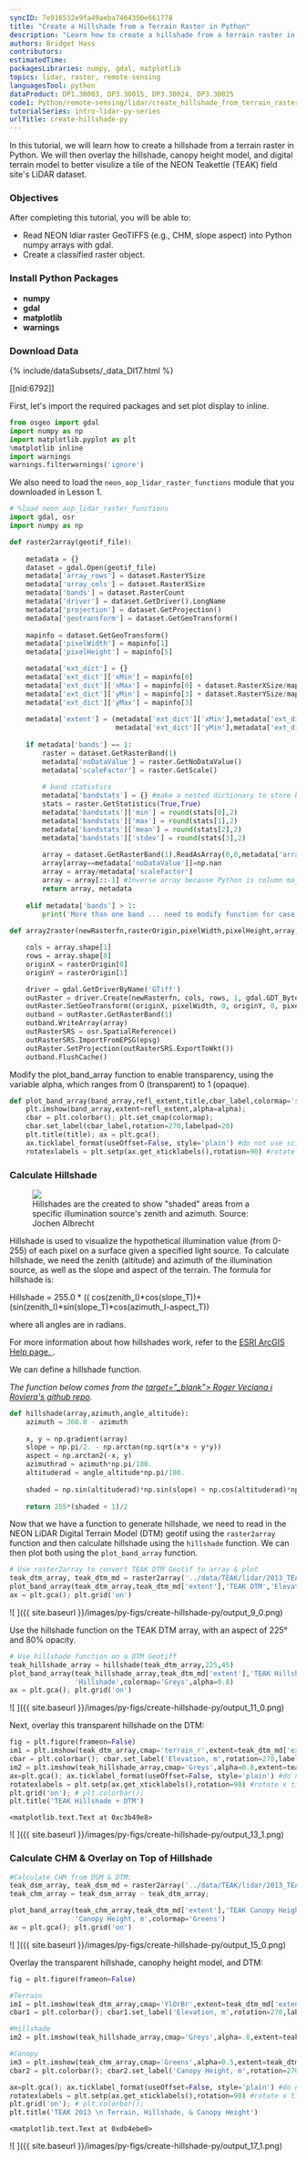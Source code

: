 ```yaml
---
syncID: 7e916532e9fa49aeba7464350e661778
title: "Create a Hillshade from a Terrain Raster in Python"
description: "Learn how to create a hillshade from a terrain raster in Python." 
authors: Bridget Hass
contributors:
estimatedTime:
packagesLibraries: numpy, gdal, matplotlib
topics: lidar, raster, remote-sensing
languagesTool: python
dataProduct: DP1.30003, DP3.30015, DP3.30024, DP3.30025
code1: Python/remote-sensing/lidar/create_hillshade_from_terrain_raster_py.ipynb
tutorialSeries: intro-lidar-py-series
urlTitle: create-hillshade-py
---
```


In this tutorial, we will learn how to create a hillshade from a terrain 
raster in Python. We will then overlay the hillshade, canopy height model, and 
digital terrain model to better visulize a tile of the NEON Teakettle (TEAK) field
site's LiDAR dataset. 

<div id="ds-objectives" markdown="1">

### Objectives
After completing this tutorial, you will be able to:

* Read NEON ldiar raster GeoTIFFS (e.g., CHM, slope aspect) into Python numpy 
arrays with gdal.
* Create a classified raster object.

### Install Python Packages

* **numpy**
* **gdal** 
* **matplotlib** 
* **warnings** 


### Download Data

{% include/dataSubsets/_data_DI17.html %}

[[nid:6792]]

</div>

First, let's import the required packages and set plot display to inline.

```python
from osgeo import gdal
import numpy as np
import matplotlib.pyplot as plt
%matplotlib inline
import warnings
warnings.filterwarnings('ignore')
```

We also need to load the `neon_aop_lidar_raster_functions` module that you 
downloaded in Lesson 1. 


```python
# %load neon_aop_lidar_raster_functions
import gdal, osr 
import numpy as np

def raster2array(geotif_file):
    
    metadata = {}
    dataset = gdal.Open(geotif_file)
    metadata['array_rows'] = dataset.RasterYSize
    metadata['array_cols'] = dataset.RasterXSize
    metadata['bands'] = dataset.RasterCount
    metadata['driver'] = dataset.GetDriver().LongName
    metadata['projection'] = dataset.GetProjection()
    metadata['geotransform'] = dataset.GetGeoTransform()
    
    mapinfo = dataset.GetGeoTransform()
    metadata['pixelWidth'] = mapinfo[1]
    metadata['pixelHeight'] = mapinfo[5]

    metadata['ext_dict'] = {}
    metadata['ext_dict']['xMin'] = mapinfo[0]
    metadata['ext_dict']['xMax'] = mapinfo[0] + dataset.RasterXSize/mapinfo[1]
    metadata['ext_dict']['yMin'] = mapinfo[3] + dataset.RasterYSize/mapinfo[5]
    metadata['ext_dict']['yMax'] = mapinfo[3]
    
    metadata['extent'] = (metadata['ext_dict']['xMin'],metadata['ext_dict']['xMax'],
                          metadata['ext_dict']['yMin'],metadata['ext_dict']['yMax'])
    
    if metadata['bands'] == 1:
        raster = dataset.GetRasterBand(1)
        metadata['noDataValue'] = raster.GetNoDataValue()
        metadata['scaleFactor'] = raster.GetScale()
        
        # band statistics
        metadata['bandstats'] = {} #make a nested dictionary to store band stats in same 
        stats = raster.GetStatistics(True,True)
        metadata['bandstats']['min'] = round(stats[0],2)
        metadata['bandstats']['max'] = round(stats[1],2)
        metadata['bandstats']['mean'] = round(stats[2],2)
        metadata['bandstats']['stdev'] = round(stats[3],2)
        
        array = dataset.GetRasterBand(1).ReadAsArray(0,0,metadata['array_cols'],metadata['array_rows']).astype(np.float)
        array[array==metadata['noDataValue']]=np.nan
        array = array/metadata['scaleFactor']
        array = array[::-1] #inverse array because Python is column major
        return array, metadata
    
    elif metadata['bands'] > 1:
        print('More than one band ... need to modify function for case of multiple bands')
        
def array2raster(newRasterfn,rasterOrigin,pixelWidth,pixelHeight,array,epsg):

    cols = array.shape[1]
    rows = array.shape[0]
    originX = rasterOrigin[0]
    originY = rasterOrigin[1]

    driver = gdal.GetDriverByName('GTiff')
    outRaster = driver.Create(newRasterfn, cols, rows, 1, gdal.GDT_Byte)
    outRaster.SetGeoTransform((originX, pixelWidth, 0, originY, 0, pixelHeight))
    outband = outRaster.GetRasterBand(1)
    outband.WriteArray(array)
    outRasterSRS = osr.SpatialReference()
    outRasterSRS.ImportFromEPSG(epsg)
    outRaster.SetProjection(outRasterSRS.ExportToWkt())
    outband.FlushCache()
```

Modify the plot_band_array function to enable transparency, using the variable 
alpha, which ranges from 0 (transparent) to 1 (opaque).


```python
def plot_band_array(band_array,refl_extent,title,cbar_label,colormap='spectral',alpha=1):
    plt.imshow(band_array,extent=refl_extent,alpha=alpha); 
    cbar = plt.colorbar(); plt.set_cmap(colormap); 
    cbar.set_label(cbar_label,rotation=270,labelpad=20)
    plt.title(title); ax = plt.gca(); 
    ax.ticklabel_format(useOffset=False, style='plain') #do not use scientific notation #
    rotatexlabels = plt.setp(ax.get_xticklabels(),rotation=90) #rotate x tick labels 90 degree
```

###  Calculate Hillshade



 <figure>
	<a href="http://www.geography.hunter.cuny.edu/~jochen/GTECH361/lectures/lecture11/concepts/Hillshade_files/image001.gif">
	<img src="http://www.geography.hunter.cuny.edu/~jochen/GTECH361/lectures/lecture11/concepts/Hillshade_files/image001.gif"></a>
	<figcaption> Hillshades are the created to show "shaded" areas from a specific
	illumination source's zenith and azimuth.   
	Source: Jochen Albrecht 
	</figcaption>
</figure>

Hillshade is used to visualize the hypothetical illumination value (from 0-255) 
of each pixel on a surface given a specified light source. To calculate hillshade,
 we need the zenith (altitude) and azimuth of the illumination source, as well 
as the slope and aspect of the terrain. The formula for hillshade is:

Hillshade = 255.0 * (( cos(zenith_I)*cos(slope_T))+(sin(zenith_I)*sin(slope_T)*cos(azimuth_I-aspect_T))

where all angles are in radians. 

For more information about how hillshades work, refer to the 
<a href="http://desktop.arcgis.com/en/arcmap/10.3/tools/spatial-analyst-toolbox/how-hillshade-works.htm" target="_blank"> ESRI ArcGIS Help page. </a>.


We can define a hillshade function. 

*The function below comes from the 
<a href="https://github.com/rveciana/introduccion-python-geoespacial/blob/master/hillshade.py"> target="_blank"> Roger Veciana i Roviera's github repo</a>.*




```python
def hillshade(array,azimuth,angle_altitude):
    azimuth = 360.0 - azimuth 
    
    x, y = np.gradient(array)
    slope = np.pi/2. - np.arctan(np.sqrt(x*x + y*y))
    aspect = np.arctan2(-x, y)
    azimuthrad = azimuth*np.pi/180.
    altituderad = angle_altitude*np.pi/180.
 
    shaded = np.sin(altituderad)*np.sin(slope) + np.cos(altituderad)*np.cos(slope)*np.cos((azimuthrad - np.pi/2.) - aspect)
    
    return 255*(shaded + 1)/2
```

Now that we have a function to generate hillshade, we need to read in the NEON 
LiDAR Digital Terrain Model (DTM) geotif using the `raster2array` function 
and then calculate hillshade using the `hillshade` function. We can then plot 
both using the `plot_band_array` function. 


```python
# Use raster2array to convert TEAK DTM Geotif to array & plot
teak_dtm_array, teak_dtm_md = raster2array('../data/TEAK/lidar/2013_TEAK_1_326000_4103000_DTM.tif')
plot_band_array(teak_dtm_array,teak_dtm_md['extent'],'TEAK DTM','Elevation, m',colormap='gist_earth')
ax = plt.gca(); plt.grid('on')
```

![ ]({{ site.baseurl }}/images/py-figs/create-hillshade-py/output_9_0.png)


Use the hillshade function on the TEAK DTM array, with an aspect of 225° and 
80% opacity.


```python
# Use hillshade function on a DTM Geotiff
teak_hillshade_array = hillshade(teak_dtm_array,225,45)
plot_band_array(teak_hillshade_array,teak_dtm_md['extent'],'TEAK Hillshade, Aspect=225°',
                'Hillshade',colormap='Greys',alpha=0.8)
ax = plt.gca(); plt.grid('on') 
```

![ ]({{ site.baseurl }}/images/py-figs/create-hillshade-py/output_11_0.png)

Next, overlay this transparent hillshade on the DTM:


```python
fig = plt.figure(frameon=False)
im1 = plt.imshow(teak_dtm_array,cmap='terrain_r',extent=teak_dtm_md['extent']); 
cbar = plt.colorbar(); cbar.set_label('Elevation, m',rotation=270,labelpad=20)
im2 = plt.imshow(teak_hillshade_array,cmap='Greys',alpha=0.8,extent=teak_dtm_md['extent']); 
ax=plt.gca(); ax.ticklabel_format(useOffset=False, style='plain') #do not use scientific notation 
rotatexlabels = plt.setp(ax.get_xticklabels(),rotation=90) #rotate x tick labels 90 degrees
plt.grid('on'); # plt.colorbar(); 
plt.title('TEAK Hillshade + DTM')
```


    <matplotlib.text.Text at 0xc3b49e8>



![ ]({{ site.baseurl }}/images/py-figs/create-hillshade-py/output_13_1.png)


### Calculate CHM & Overlay on Top of Hillshade


```python
#Calculate CHM from DSM & DTM:
teak_dsm_array, teak_dsm_md = raster2array('../data/TEAK/lidar/2013_TEAK_1_326000_4103000_DSM.tif')
teak_chm_array = teak_dsm_array - teak_dtm_array;

plot_band_array(teak_chm_array,teak_dtm_md['extent'],'TEAK Canopy Height Model', \
                'Canopy Height, m',colormap='Greens')
ax = plt.gca(); plt.grid('on')
```

![ ]({{ site.baseurl }}/images/py-figs/create-hillshade-py/output_15_0.png)


Overlay the transparent hillshade, canophy height model, and DTM:


```python
fig = plt.figure(frameon=False)

#Terrain
im1 = plt.imshow(teak_dtm_array,cmap='YlOrBr',extent=teak_dtm_md['extent']); 
cbar1 = plt.colorbar(); cbar1.set_label('Elevation, m',rotation=270,labelpad=20)

#Hillshade
im2 = plt.imshow(teak_hillshade_array,cmap='Greys',alpha=.8,extent=teak_dtm_md['extent']);

#Canopy
im3 = plt.imshow(teak_chm_array,cmap='Greens',alpha=0.5,extent=teak_dtm_md['extent']); 
cbar2 = plt.colorbar(); cbar2.set_label('Canopy Height, m',rotation=270,labelpad=20)

ax=plt.gca(); ax.ticklabel_format(useOffset=False, style='plain') #do not use scientific notation 
rotatexlabels = plt.setp(ax.get_xticklabels(),rotation=90) #rotate x tick labels 90 degrees
plt.grid('on'); # plt.colorbar(); 
plt.title('TEAK 2013 \n Terrain, Hillshade, & Canopy Height')
```


    <matplotlib.text.Text at 0xdb4ebe0>


![ ]({{ site.baseurl }}/images/py-figs/create-hillshade-py/output_17_1.png)


